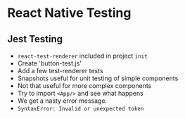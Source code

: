 # React Native Testing

## Jest Testing

- `react-test-renderer` included in project `init`
- Create  'button-test.js'
- Add a few test-renderer tests
- Snapshots useful for unit testing of simple components
- Not that useful for more complex components
- Try to import `<App/>` and see what happens
- We get a  nasty error message.
-  `SyntaxError: Invalid or unexpected token`